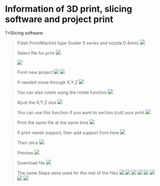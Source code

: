# Information of 3D print, slicing software and project print
?>Slicing software:
> Flash Print(Machint type Guider S series and nozzle:0.4mm)
> ![](https://i.ibb.co/hfgC71p/Step-1.png)

> Select file for print
> ![](https://i.ibb.co/YNYrygS/Step2.png)

> ![](https://i.ibb.co/YXh88gk/Step3.png)

> Form new project
> ![](https://i.ibb.co/VHYD1rb/Step4.jpg)
> ![](https://i.ibb.co/YRyXcdq/Step5.png)

> If needed move through X,Y,Z
> ![](https://i.ibb.co/smbN8Fb/Step6-X-Y-Z-moving.png)

> You can also rotate using the rotate function
> ![](https://i.ibb.co/jJqmxrG/Step7-X-Y-Z-rotation.png)

> Ajust the X,Y,Z size
> ![](https://i.ibb.co/kB1nsgg/Step8-X-Y-Z-size.png)

> You can use this function if you want to section (cut) your print 
> ![](https://i.ibb.co/30jmY2D/Step9-cut.png)

> Print the same file at the same time
> ![](https://i.ibb.co/8cWJQQF/Step10-Duplicate.png)

> If print needs support, then add support from here
> ![](https://i.ibb.co/HtQYx0P/Step11-Support.png)

> Then slice
> ![](https://i.ibb.co/KGSR3cT/Step12-Slic.png)

> Preview
> ![](https://i.ibb.co/zZYJqX5/Step13-preview.png)

> Download file
> ![](https://i.ibb.co/ZG1Gvhf/Step14-download.png)

> The same Steps were used for the rest of the files
![](https://i.ibb.co/hBbTZQW/drill-press-vise-bolt-extended-a.png)
![](https://i.ibb.co/fqWkm3m/drill-press-vise-drive-collar.png)
![](https://i.ibb.co/71zTyz7/drill-press-vise-jaw-concave-insert-a-b.png)
![](https://i.ibb.co/ZVgydv7/drill-press-vise-jaw-Insert-x2-a-b.png)
![](https://i.ibb.co/vj1jxc9/drill-press-vise-jaw-lower.png)
![](https://i.ibb.co/MhgHsQG/drill-press-vise-jaw-notch-insert-a-b.png)
![](https://i.ibb.co/Fbgq5G2/Finishing-part.png)
![](https://i.ibb.co/sCgfX8j/PXL.jpg)
